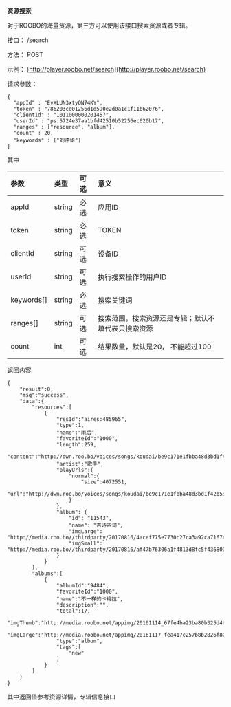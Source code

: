 **资源搜索**

对于ROOBO的海量资源，第三方可以使用该接口搜索资源或者专辑。

接口： /search

方法： POST

示例： [http://player.roobo.net/search](http://player.roobo.net/search)

请求参数：

```
{
  "appId" : "EvXLUN3xtyON74KY",
  "token" : "786203ce01256d1d590e2d0a1c1f11b62076",
  "clientId" : "1011000000201457",
  "userId" : "ps:5724e37aa1bfd42510b52256ec620b17",
  "ranges" : ["resource", "album"],
  "count" : 20,
  "keywords" : ["刘德华"]
}
```

其中

| 参数 | 类型 | 可选 | 意义 |
| :--- | :--- | :--- | :--- |
| appId | string | 必选 | 应用ID |
| token | string | 必选 | TOKEN |
| clientId | string | 可选 | 设备ID |
| userId | string | 可选 | 执行搜索操作的用户ID |
| keywords\[\] | string | 必选 | 搜索关键词 |
| ranges\[\] | string | 可选 | 搜索范围，搜索资源还是专辑；默认不填代表只搜索资源 |
| count | int | 可选 | 结果数量，默认是20， 不能超过100 |

返回内容

```
{
    "result":0,
    "msg":"success",
    "data":{
        "resources":[
            {
                "resId":"aires:485965",
                "type":1,
                "name":"雨后",
                "favoriteId":"1000",
                "length":259,
                "content":"http://dwn.roo.bo/voices/songs/koudai/be9c171e1fbba48d3bd1f42b5d19b6f9.mp3",
                "artist":"歌手",
                "playUrls":{
                    "normal":{
                        "size":4072551,
                        "url":"http://dwn.roo.bo/voices/songs/koudai/be9c171e1fbba48d3bd1f42b5d19b6f9.mp3"
                    }
                },
                "album": {
                    "id": "11543",
                    "name": "古诗古词",
                    "imgLarge": "http://media.roo.bo//thirdparty/20170816/4acef775e7730c27ca3a92ca7167e7e6.png",
                    "imgSmall": "http://media.roo.bo//thirdparty/20170816/af47b76306a1f4813d8fc5f43680036c.png"
                }
            }
        ],
        "albums":[
            {
                "albumId":"9484",
                "favoriteId":"1000",
                "name":"不一样的卡梅拉",
                "description":"",
                "total":17,
                "imgThumb":"http://media.roobo.net/appimg/20161114_67fe4ba23ba80b325d4b388838d31853.png",
                "imgLarge":"http://media.roobo.net/appimg/20161117_fea417c257b8b2826f801d41a3a48931.jpg",
                "type":"album",
                "tags":[
                    "new"
                ]
            }
        ]
    }
}
```

其中返回值参考资源详情，专辑信息接口

